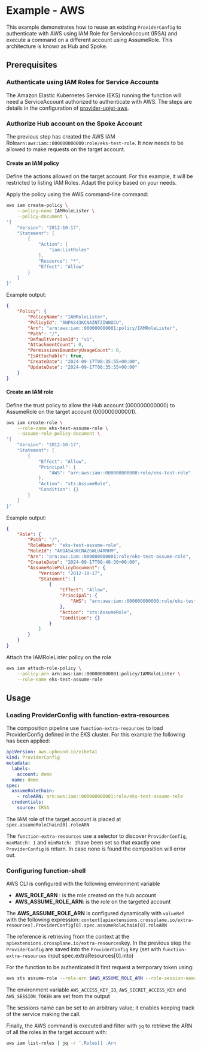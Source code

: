 # Example - AWS

This example demonstrates how to reuse an existing `ProviderConfig` to authenticate with AWS using IAM Role for
ServiceAccount (IRSA) and execute a command on a different account using AssumeRole. This architecture is known as Hub
and Spoke.

## Prerequisites

### Authenticate using IAM Roles for Service Accounts

The Amazon Elastic Kubernetes Service (EKS) running the function will need a ServiceAccount authorized to authenticate
with AWS. The steps are details in the configuration of 
[provider-upjet-aws](https://github.com/crossplane-contrib/provider-upjet-aws/blob/main/docs/family/Configuration.md#authenticate-using-iam-roles-for-service-accounts).

### Authorize Hub account on the Spoke Account

The previous step has created the AWS IAM Role`arn:aws:iam::000000000000:role/eks-test-role`. It now needs to be allowed
to make requests on the target account.

#### Create an IAM policy

Define the actions allowed on the target account. For this example, it will be restricted to listing IAM Roles. Adapt
the policy based on your needs.

Apply the policy using the AWS command-line command:
```bash
aws iam create-policy \
    --policy-name IAMRoleLister \
    --policy-document \
'{
    "Version": "2012-10-17",
    "Statement": [
        {
            "Action": [
                "iam:ListRoles"
            ],
            "Resource": "*",
            "Effect": "Allow"
        }
    ]
}'
```

Example output:
```json
{
    "Policy": {
        "PolicyName": "IAMRoleLister",
        "PolicyId": "ANPAS43KCNAZNTZIWNOCU",
        "Arn": "arn:aws:iam::000000000001:policy/IAMRoleLister",
        "Path": "/",
        "DefaultVersionId": "v1",
        "AttachmentCount": 0,
        "PermissionsBoundaryUsageCount": 0,
        "IsAttachable": true,
        "CreateDate": "2024-09-17T08:35:55+00:00",
        "UpdateDate": "2024-09-17T08:35:55+00:00"
    }
}
```

#### Create an IAM role

Define the trust policy to allow the Hub account (000000000000) to AssumeRole on the target account (000000000001).

```bash
aws iam create-role \
    --role-name eks-test-assume-role \
    --assume-role-policy-document \
'{
    "Version": "2012-10-17",
    "Statement": [
        {
            "Effect": "Allow",
            "Principal": {
                "AWS": "arn:aws:iam::000000000000:role/eks-test-role"
            },
            "Action": "sts:AssumeRole",
            "Condition": {}
        }
    ]
}'
```

Example output:
```json
{
    "Role": {
        "Path": "/",
        "RoleName": "eks-test-assume-role",
        "RoleId": "AROAS43KCNAZGWLU4RRHM",
        "Arn": "arn:aws:iam::000000000001:role/eks-test-assume-role",
        "CreateDate": "2024-09-17T08:48:30+00:00",
        "AssumeRolePolicyDocument": {
            "Version": "2012-10-17",
            "Statement": [
                {
                    "Effect": "Allow",
                    "Principal": {
                        "AWS": "arn:aws:iam::000000000000:role/eks-test-role"
                    },
                    "Action": "sts:AssumeRole",
                    "Condition": {}
                }
            ]
        }
    }
}
```

Attach the IAMRoleLister policy on the role

```bash
aws iam attach-role-policy \
    --policy-arn arn:aws:iam::000000000001:policy/IAMRoleLister \
    --role-name eks-test-assume-role
 ```

## Usage

### Loading ProviderConfig with function-extra-resources

The composition pipeline use `function-extra-resources` to load ProviderConfig defined in the EKS cluster. For this example
the following has been applied:

```yaml
apiVersion: aws.upbound.io/v1beta1
kind: ProviderConfig
metadata:
  labels:
    account: demo
  name: demo
spec:
  assumeRoleChain:
    - roleARN: arn:aws:iam::000000000001:role/eks-test-assume-role
  credentials:
    source: IRSA
```

The IAM role of the target account is placed at `spec.assumeRoleChain[0].roleARN`

The `function-extra-resources` use a selector to discover `ProviderConfig`, `maxMatch: 1` and `minMatch: 1`have been set
so that exactly one `ProviderConfig` is return. In case none is found the composition will error out.

### Configuring function-shell

AWS CLI is configured with the following environment variable
- **AWS_ROLE_ARN** : is the role created on the hub account
- **AWS_ASSUME_ROLE_ARN**: is the role on the targeted account 

The **AWS_ASSUME_ROLE_ARN** is configured dynamically with `valueRef` with the following expression:
`context[apiextensions.crossplane.io/extra-resources].ProviderConfig[0].spec.assumeRoleChain[0].roleARN`

The reference is retrieving from the context at the `apiextensions.crossplane.io/extra-resources`key. In the previous step
the `ProviderConfig` are saved into the `ProviderConfig` key (set with `function-extra-resources` input spec.extraResources[0].into)

For the function to be authenticated it first request a temporary token using:
```bash
aws sts assume-role --role-arn $AWS_ASSUME_ROLE_ARN --role-session-name "function-shell"
```

The environment variable `AWS_ACCESS_KEY_ID`, `AWS_SECRET_ACCESS_KEY` and `AWS_SESSION_TOKEN` are set from the output

The sessions name can be set to an arbitrary value; it enables keeping track of the service making the call.

Finally, the AWS command is executed and filter with `jq` to retrieve the ARN of all the roles in the target account with:
```bash
aws iam list-roles | jq -r '.Roles[] .Arn
```
